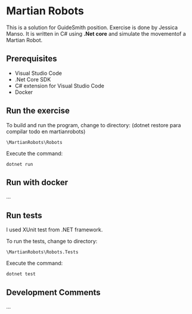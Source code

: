 # Martian Robots

This is a solution for GuideSmith position. Exercise is done by Jessica Manso. It is written in C# using **.Net core** and simulate the movementof a Martian Robot.

## Prerequisites
* Visual Studio Code 
* .Net Core SDK
* C# extension for Visual Studio Code
* Docker

## Run the exercise
To build and run the program, change to directory: (dotnet restore para compilar todo en martianrobots)
```
\MartianRobots\Robots
```
Execute the command:
```
dotnet run
```

## Run with docker

... 

## Run tests

I used XUnit test from .NET framework.

To run the tests, change to directory:

```
\MartianRobots\Robots.Tests
```
Execute the command:
```
dotnet test
```

## Development Comments

...